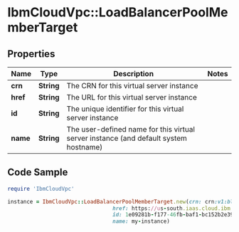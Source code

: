 # IbmCloudVpc::LoadBalancerPoolMemberTarget

## Properties

Name | Type | Description | Notes
------------ | ------------- | ------------- | -------------
**crn** | **String** | The CRN for this virtual server instance | 
**href** | **String** | The URL for this virtual server instance | 
**id** | **String** | The unique identifier for this virtual server instance | 
**name** | **String** | The user-defined name for this virtual server instance (and default system hostname) | 

## Code Sample

```ruby
require 'IbmCloudVpc'

instance = IbmCloudVpc::LoadBalancerPoolMemberTarget.new(crn: crn:v1:bluemix:public:is:us-south-1:a/123456::instance:1e09281b-f177-46fb-baf1-bc152b2e391a,
                                 href: https://us-south.iaas.cloud.ibm.com/v1/instances/1e09281b-f177-46fb-baf1-bc152b2e391a,
                                 id: 1e09281b-f177-46fb-baf1-bc152b2e391a,
                                 name: my-instance)
```


